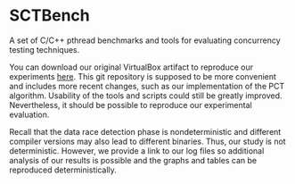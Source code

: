 # SCTBench

A set of C/C++ pthread benchmarks and tools for evaluating concurrency testing techniques.

You can download our original VirtualBox artifact to reproduce our experiments [here](https://sites.google.com/site/sctbenchmarks/).
This git repository is supposed to be more convenient and includes more recent changes,
such as our implementation of the PCT algorithm.
Usability of the tools and scripts could still be greatly improved.
Nevertheless, it should be possible to reproduce our experimental evaluation.

Recall that the data race detection phase is nondeterministic
and different compiler versions may also lead to different binaries.
Thus, our study is not deterministic.
However, we provide a link to our log files so
additional analysis of our results is possible and
the graphs and tables can be reproduced deterministically. 
